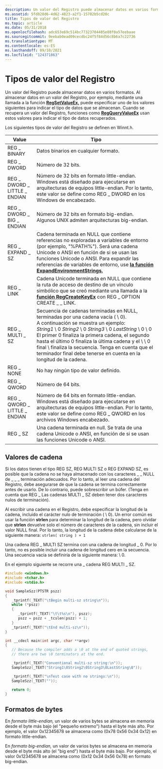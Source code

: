 ```yaml
---
description: Un valor del Registro puede almacenar datos en varios formatos.
ms.assetid: 5fd828d6-4d62-4823-a2f1-15782b5cd28c
title: Tipos de valor del Registro
ms.topic: article
ms.date: 05/31/2018
ms.openlocfilehash: adc653e69c514bc77323704485e88f0a57eebaae
ms.sourcegitcommit: 9eebab0ead09cecdbc24f5f84d56c8b6a7c22736
ms.translationtype: MT
ms.contentlocale: es-ES
ms.lasthandoff: 09/10/2021
ms.locfileid: "124371863"
---
```

# <a name="registry-value-types"></a>Tipos de valor del Registro

Un valor del Registro puede almacenar datos en varios formatos. Al almacenar datos en un valor del Registro, por ejemplo, mediante una llamada a la función [**RegSetValueEx,**](/windows/desktop/api/Winreg/nf-winreg-regsetvalueexa) puede especificar uno de los valores siguientes para indicar el tipo de datos que se almacenan. Cuando se recupera un valor del Registro, funciones como [**RegQueryValueEx**](/windows/desktop/api/Winreg/nf-winreg-regqueryvalueexa) usan estos valores para indicar el tipo de datos recuperados.

Los siguientes tipos de valor del Registro se definen en Winnt.h.



| Value                                 | Tipo                                                                                                                                                                                                                                                                                                                                                                                                                                    |
|---------------------------------------|-----------------------------------------------------------------------------------------------------------------------------------------------------------------------------------------------------------------------------------------------------------------------------------------------------------------------------------------------------------------------------------------------------------------------------------------|
| REG \_ BINARY<br/>                | Datos binarios en cualquier formato.<br/>                                                                                                                                                                                                                                                                                                                                                                                                     |
| REG \_ DWORD<br/>                 | Número de 32 bits.<br/>                                                                                                                                                                                                                                                                                                                                                                                                             |
| REG \_ DWORD \_ LITTLE \_ ENDIAN<br/> | Número de 32 bits en formato little-endian.<br/> Windows está diseñado para ejecutarse en arquitecturas de equipos little-endian. Por lo tanto, este valor se define como REG \_ DWORD en los Windows de encabezado.<br/>                                                                                                                                                                                                                          |
| REG \_ DWORD \_ BIG \_ ENDIAN<br/>    | Número de 32 bits en formato big-endian.<br/> Algunos UNIX admiten arquitecturas big-endian.<br/>                                                                                                                                                                                                                                                                                                                         |
| REG \_ EXPAND \_ SZ<br/>            | Cadena terminada en NULL que contiene referencias no exploradas a variables de entorno (por ejemplo, "%PATH%"). Será una cadena Unicode o ANSI en función de si se usan las funciones Unicode o ANSI. Para expandir las referencias de variables de entorno, use [**la función ExpandEnvironmentStrings.**](/windows/win32/api/processenv/nf-processenv-expandenvironmentstringsa)<br/>                                                                                 |
| REG \_ LINK<br/>                  | Cadena Unicode terminada en NULL que contiene la ruta de acceso de destino de un vínculo simbólico que se creó mediante una llamada a la [**función RegCreateKeyEx**](/windows/desktop/api/Winreg/nf-winreg-regcreatekeyexa) con REG \_ OPTION CREATE \_ \_ LINK.<br/>                                                                                                                                                                                                                          |
| REG \_ MULTI \_ SZ<br/>             | Secuencia de cadenas terminadas en NULL, terminadas por una cadena vacía ( \\ 0).<br/> A continuación se muestra un ejemplo:<br/> *String1* \\ 0 *String2* \\ 0 *String3* \\ 0 *LastString* \\ 0 \\ 0<br/> El primer 0 finaliza la primera cadena, el segundo hasta el último 0 finaliza la última cadena y el \\ \\ 0 final \\ finaliza la secuencia. Tenga en cuenta que el terminador final debe tenerse en cuenta en la longitud de la cadena.<br/> |
| REG \_ NONE<br/>                  | No hay ningún tipo de valor definido.<br/>                                                                                                                                                                                                                                                                                                                                                                                                       |
| REG \_ QWORD<br/>                 | Número de 64 bits.<br/>                                                                                                                                                                                                                                                                                                                                                                                                             |
| REG \_ QWORD \_ LITTLE \_ ENDIAN<br/> | Número de 64 bits en formato little-endian.<br/> Windows está diseñado para ejecutarse en arquitecturas de equipos little-endian. Por lo tanto, este valor se define como REG \_ QWORD en los archivos Windows encabezado.<br/>                                                                                                                                                                                                                          |
| REG \_ SZ<br/>                    | Una cadena terminada en null. Se trata de una cadena Unicode o ANSI, en función de si se usan las funciones Unicode o ANSI.<br/>                                                                                                                                                                                                                                                                                       |



 

## <a name="string-values"></a>Valores de cadena

Si los datos tienen el tipo REG SZ, REG MULTI SZ o REG EXPAND SZ, es posible que la cadena no se haya almacenado con los caracteres \_ \_ NULL de \_ \_ \_ terminación adecuados. Por lo tanto, al leer una cadena del Registro, debe asegurarse de que la cadena se termina correctamente antes de usarlo. De lo contrario, puede sobrescribir un búfer. (Tenga en cuenta que REG \_ Las cadenas MULTI \_ SZ deben tener dos caracteres nulos de terminación).

Al escribir una cadena en el Registro, debe especificar la longitud de la cadena, incluido el carácter nulo de terminación ( \\ 0). Un error común es usar la función **strlen** para determinar la longitud de la cadena, pero olvidar que **strlen** devuelve solo el número de caracteres de la cadena, sin incluir el valor NULL final. Por lo tanto, la longitud de la cadena debe calcularse de la siguiente manera: `strlen( string ) + 1`

Una cadena REG \_ MULTI SZ termina con una cadena de longitud \_ 0. Por lo tanto, no es posible incluir una cadena de longitud cero en la secuencia. Una secuencia vacía se definiría de la siguiente manera: \\ 0.

En el ejemplo siguiente se recorre una \_ cadena REG MULTI \_ SZ.


```C++
#include <windows.h>
#include <tchar.h>
#include <stdio.h>

void SampleSzz(PTSTR pszz)
{
   _tprintf(_TEXT("\tBegin multi-sz string\n"));
   while (*pszz) 
   {
      _tprintf(_TEXT("\t\t%s\n"), pszz);
      pszz = pszz + _tcslen(pszz) + 1;
   }
   _tprintf(_TEXT("\tEnd multi-sz\n"));
}

int __cdecl main(int argc, char **argv)
{
   // Because the compiler adds a \0 at the end of quoted strings, 
   // there are two \0 terminators at the end. 

   _tprintf(_TEXT("Conventional multi-sz string:\n"));  
   SampleSzz(_TEXT("String1\0String2\0String3\0LastString\0"));

   _tprintf(_TEXT("\nTest case with no strings:\n"));  
   SampleSzz(_TEXT(""));

   return 0;
}
```



## <a name="byte-formats"></a>Formatos de bytes

En *formato little-endian,* un valor de varios bytes se almacena en memoria desde el byte más bajo (el "pequeño extremo") hasta el byte más alto. Por ejemplo, el valor 0x12345678 se almacena como (0x78 0x56 0x34 0x12) en formato little-endian.

En *formato big-endian,* un valor de varios bytes se almacena en memoria desde el byte más alto (el "big end") hasta el byte más bajo. Por ejemplo, el valor 0x12345678 se almacena como (0x12 0x34 0x56 0x78) en formato big-endian.

 

